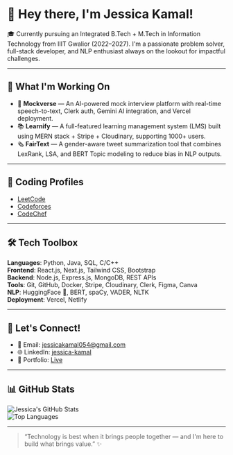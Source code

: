 # 👋 Hey there, I'm Jessica Kamal!

🎓 Currently pursuing an Integrated B.Tech + M.Tech in Information Technology from IIIT Gwalior (2022–2027). I'm a passionate problem solver, full-stack developer, and NLP enthusiast always on the lookout for impactful challenges.

---

## 🚀 What I'm Working On

- 🧠 **Mockverse** — An AI-powered mock interview platform with real-time speech-to-text, Clerk auth, Gemini AI integration, and Vercel deployment.
- 📚 **Learnify** — A full-featured learning management system (LMS) built using MERN stack + Stripe + Cloudinary, supporting 1000+ users.
- 🗞️ **FairText** — A gender-aware tweet summarization tool that combines LexRank, LSA, and BERT Topic modeling to reduce bias in NLP outputs.

---

## 📌 Coding Profiles

- [LeetCode](https://leetcode.com/u/jess_11K)
- [Codeforces](https://codeforces.com/profile/jess_1124)
- [CodeChef](https://www.codechef.com/users/jessica_054)

---

## 🛠 Tech Toolbox

**Languages**: Python, Java, SQL, C/C++  
**Frontend**: React.js, Next.js, Tailwind CSS, Bootstrap  
**Backend**: Node.js, Express.js, MongoDB, REST APIs  
**Tools**: Git, GitHub, Docker, Stripe, Cloudinary, Clerk, Figma, Canva  
**NLP**: HuggingFace 🤗, BERT, spaCy, VADER, NLTK  
**Deployment**: Vercel, Netlify

---

## 💬 Let's Connect!

- 📧 Email: [jessicakamal054@gmail.com](mailto:jessicakamal054@gmail.com)  
- 🌐 LinkedIn: [jessica-kamal](https://www.linkedin.com/in/jessica-kamal-8388aa25b/)  
- 💼 Portfolio: [Live](https://portfolio-steel-sigma-52.vercel.app)

---

## 📊 GitHub Stats

![Jessica's GitHub Stats](https://github-readme-stats.vercel.app/api?username=JessicaK-011&show_icons=true&theme=radical)  
![Top Languages](https://github-readme-stats.vercel.app/api/top-langs/?username=JessicaK-011&layout=compact&theme=tokyonight)

---

> “Technology is best when it brings people together — and I'm here to build what brings value.” ✨
